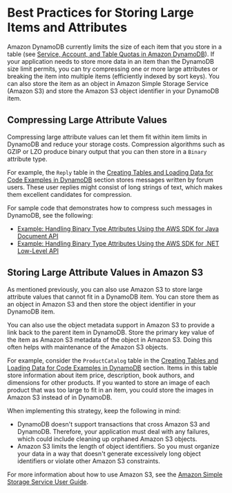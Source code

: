 # Best Practices for Storing Large Items and Attributes<a name="bp-use-s3-too"></a>

Amazon DynamoDB currently limits the size of each item that you store in a table \(see [Service, Account, and Table Quotas in Amazon DynamoDB](ServiceQuotas.md)\)\. If your application needs to store more data in an item than the DynamoDB size limit permits, you can try compressing one or more large attributes or breaking the item into multiple items \(efficiently indexed by sort keys\)\. You can also store the item as an object in Amazon Simple Storage Service \(Amazon S3\) and store the Amazon S3 object identifier in your DynamoDB item\.

## Compressing Large Attribute Values<a name="bp-use-s3-too-or-compress"></a>

Compressing large attribute values can let them fit within item limits in DynamoDB and reduce your storage costs\. Compression algorithms such as GZIP or LZO produce binary output that you can then store in a `Binary` attribute type\.

For example, the `Reply` table in the [Creating Tables and Loading Data for Code Examples in DynamoDB](SampleData.md) section stores messages written by forum users\. These user replies might consist of long strings of text, which makes them excellent candidates for compression\.

For sample code that demonstrates how to compress such messages in DynamoDB, see the following:
+ [Example: Handling Binary Type Attributes Using the AWS SDK for Java Document API](JavaDocumentAPIBinaryTypeExample.md)
+ [Example: Handling Binary Type Attributes Using the AWS SDK for \.NET Low\-Level API](LowLevelDotNetBinaryTypeExample.md)

## Storing Large Attribute Values in Amazon S3<a name="bp-use-s3-too-large-values"></a>

As mentioned previously, you can also use Amazon S3 to store large attribute values that cannot fit in a DynamoDB item\. You can store them as an object in Amazon S3 and then store the object identifier in your DynamoDB item\.

You can also use the object metadata support in Amazon S3 to provide a link back to the parent item in DynamoDB\. Store the primary key value of the item as Amazon S3 metadata of the object in Amazon S3\. Doing this often helps with maintenance of the Amazon S3 objects\.

For example, consider the `ProductCatalog` table in the [Creating Tables and Loading Data for Code Examples in DynamoDB](SampleData.md) section\. Items in this table store information about item price, description, book authors, and dimensions for other products\. If you wanted to store an image of each product that was too large to fit in an item, you could store the images in Amazon S3 instead of in DynamoDB\.

When implementing this strategy, keep the following in mind:
+ DynamoDB doesn't support transactions that cross Amazon S3 and DynamoDB\. Therefore, your application must deal with any failures, which could include cleaning up orphaned Amazon S3 objects\.
+ Amazon S3 limits the length of object identifiers\. So you must organize your data in a way that doesn't generate excessively long object identifiers or violate other Amazon S3 constraints\.

For more information about how to use Amazon S3, see the [Amazon Simple Storage Service User Guide](https://docs.aws.amazon.com/AmazonS3/latest/dev/)\.